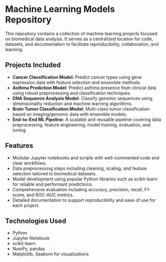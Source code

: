 # Machine Learning Models Repository

This repository contains a collection of machine learning projects focused on biomedical data analysis. It serves as a centralized location for code, datasets, and documentation to facilitate reproducibility, collaboration, and learning.

## Projects Included

- **Cancer Classification Model:** Predict cancer types using gene expression data with feature selection and ensemble methods.
- **Asthma Prediction Model:** Predict asthma presence from clinical data using robust preprocessing and classification techniques.
- **DNA Sequence Analysis Model:** Classify genomic sequences using dimensionality reduction and machine learning algorithms.
- **Brain Tumor Classification Model:** Multi-class tumor classification based on imaging/genomic data with ensemble models.
- **End-to-End ML Pipeline:** A scalable and reusable pipeline covering data preprocessing, feature engineering, model training, evaluation, and tuning.

## Features

- Modular Jupyter notebooks and scripts with well-commented code and clear workflows.
- Data preprocessing steps including cleaning, scaling, and feature selection tailored to biomedical datasets.
- Model development using popular Python libraries such as scikit-learn for reliable and performant predictions.
- Comprehensive evaluation including accuracy, precision, recall, F1-score, and ROC-AUC metrics.
- Detailed documentation to support reproducibility and ease of use for each project.

## Technologies Used

- Python
- Jupyter Notebook
- scikit-learn
- NumPy, pandas
- Matplotlib, Seaborn for visualizations



